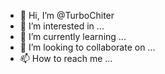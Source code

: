 - 👋 Hi, I’m @TurboChiter
- 👀 I’m interested in ...
- 🌱 I’m currently learning ...
- 💞️ I’m looking to collaborate on ...
- 📫 How to reach me ...

<!---
TurboChiter/TurboChiter is a ✨ special ✨ repository because its `README.md` (this file) appears on your GitHub profile.
You can click the Preview link to take a look at your changes.
--->
